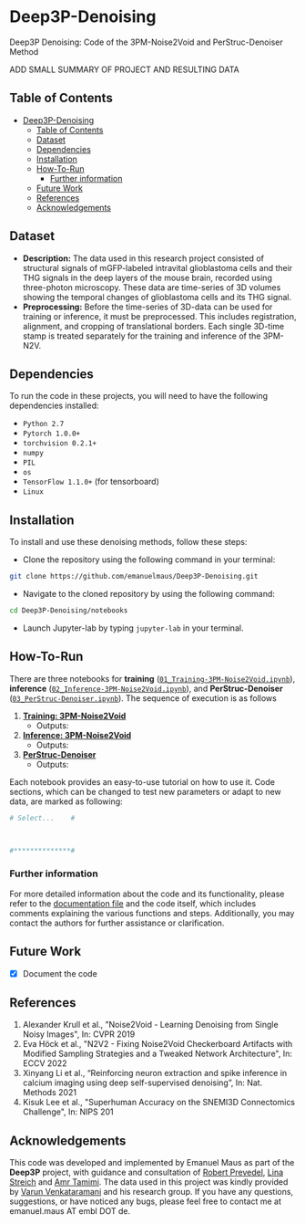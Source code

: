 # Deep3P-Denoising
Deep3P Denoising: Code of the 3PM-Noise2Void and PerStruc-Denoiser Method

ADD SMALL SUMMARY OF PROJECT AND RESULTING DATA
## Table of Contents

- [Deep3P-Denoising](#deep3p-denoising)
  - [Table of Contents](#table-of-contents)
  - [Dataset](#dataset)
  - [Dependencies](#dependencies)
  - [Installation](#installation)
  - [How-To-Run](#how-to-run)
    - [Further information](#further-information)
  - [Future Work](#future-work)
  - [References](#references)
  - [Acknowledgements](#acknowledgements)

## Dataset

- **Description:** The data used in this research project consisted of structural signals of mGFP-labeled intravital glioblastoma cells and their THG signals in the deep layers of the mouse brain, recorded using three-photon microscopy. These data are time-series of 3D volumes showing the temporal changes of glioblastoma cells and its THG signal.
- **Preprocessing:** Before the time-series of 3D-data can be used for training or inference, it must be preprocessed. This includes registration, alignment, and cropping of translational borders. Each single 3D-time stamp is treated separately for the training and inference of the 3PM-N2V. 

## Dependencies

To run the code in these projects, you will need to have the following dependencies installed:

- `Python 2.7`
- `Pytorch 1.0.0+`
- `torchvision 0.2.1+`
- `numpy`
- `PIL`
- `os`
- `TensorFlow 1.1.0+` (for tensorboard)
- `Linux`


## Installation

To install and use these denoising methods, follow these steps:

- Clone the repository using the following command in your terminal:
```sh
git clone https://github.com/emanuelmaus/Deep3P-Denoising.git
```
- Navigate to the cloned repository by using the following command:
```sh
cd Deep3P-Denoising/notebooks
```
- Launch Jupyter-lab by typing ``jupyter-lab`` in your terminal.

## How-To-Run


There are three notebooks for **training** ([``01_Training-3PM-Noise2Void.ipynb``](notebooks/01_Training-3PM-Noise2Void.ipyn)), **inference** ([``02_Inference-3PM-Noise2Void.ipynb``](notebooks/02_Inference-3PM-Noise2Void.ipynb)), and **PerStruc-Denoiser** ([``03_PerStruc-Denoiser.ipynb``](notebooks/03_PerStruc-Denoiser.ipynb)).
The sequence of execution is as follows
1. [**Training: 3PM-Noise2Void**](notebooks/01_Training-3PM-Noise2Void.ipyn)
   - Outputs:
2. [**Inference: 3PM-Noise2Void**](notebooks/02_Inference-3PM-Noise2Void.ipynb) 
   - Outputs:
3. [**PerStruc-Denoiser**](notebooks/03_PerStruc-Denoiser.ipynb)
   - Outputs:

Each notebook provides an easy-to-use tutorial on how to use it. Code sections, which can be changed to test new parameters or adapt to new data, are marked as following:

```Python
# Select...    #



#**************#
```

### Further information

For more detailed information about the code and its functionality, please refer to the [documentation file](/docs/documentation/Documentation.txt) and the code itself, which includes comments explaining the various functions and steps. Additionally, you may contact the authors for further assistance or clarification.

## Future Work

- [X] Document the code

## References

1. Alexander Krull et al., "Noise2Void - Learning Denoising from Single Noisy Images", In: CVPR 2019 
2. Eva Höck et al., "N2V2 - Fixing Noise2Void Checkerboard Artifacts with Modified Sampling Strategies and a Tweaked Network Architecture", In: ECCV 2022
3. Xinyang Li et al., “Reinforcing neuron extraction and spike inference in calcium imaging using deep self-supervised denoising”, In: Nat. Methods 2021
4. Kisuk Lee et al., "Superhuman Accuracy on the SNEMI3D
Connectomics Challenge", In: NIPS 201

## Acknowledgements

This code was developed and implemented by Emanuel Maus as part of the **Deep3P** project, with guidance and consultation of [Robert Prevedel](https://www.prevedel.embl.de/), [Lina Streich](https://www.prevedel.embl.de/) and [Amr Tamimi](https://www.prevedel.embl.de/). The data used in this project was kindly provided by [Varun Venkataramani](https://www.klinikum.uni-heidelberg.de/personen/dr-med-varun-venkataramani-6982) and his research group. If you have any questions, suggestions, or have noticed any bugs, please feel free to contact me at emanuel.maus AT embl DOT de.